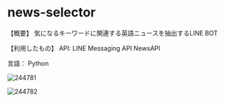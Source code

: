 # news-selector

【概要】
気になるキーワードに関連する英語ニュースを抽出するLINE BOT

【利用したもの】
API:
LINE Messaging API
NewsAPI

言語：
Python



![244781](https://github.com/yomoginna/news-selector/assets/98722875/063f27cd-3b80-4b0a-98b7-2fc8120915bc)

![244782](https://github.com/yomoginna/news-selector/assets/98722875/57629833-d51c-45a9-b493-12272ebd3d2c)
